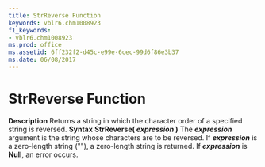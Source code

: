 ```yaml
---
title: StrReverse Function
keywords: vblr6.chm1008923
f1_keywords:
- vblr6.chm1008923
ms.prod: office
ms.assetid: 6ff232f2-d45c-e99e-6cec-99d6f86e3b37
ms.date: 06/08/2017
---
```



# StrReverse Function



 **Description**
Returns a string in which the character order of a specified string is reversed.
 **Syntax**
 **StrReverse( _expression_ )**
The  **_expression_** argument is the string whose characters are to be reversed. If **_expression_** is a zero-length string (""), a zero-length string is returned. If **_expression_** is **Null**, an error occurs.

